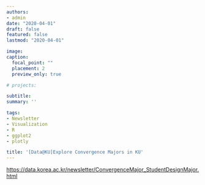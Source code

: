 ```yaml
---
authors:
- admin
date: "2020-04-01"
draft: false
featured: false
lastmod: "2020-04-01"

image:
caption: 
  focal_point: ""
  placement: 2
  preview_only: true

# projects: 

subtitle: 
summary: ''

tags:
- Newsletter
- Visualization
- R
- ggplot2
- plotly

title: '[Data@KU]Explore Convergence Majors in KU'
---
```



https://data.korea.ac.kr/newsletter/ConvergenceMajor_StudentDesignMajor.html

